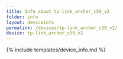 ```yaml
---
title: Info about tp-link_archer_c59_v2
folder: info
layout: deviceinfo
permalink: /devices/tp-link_archer_c59_v2/
device: tp-link_archer_c59_v2
---
```

{% include templates/device_info.md %}

